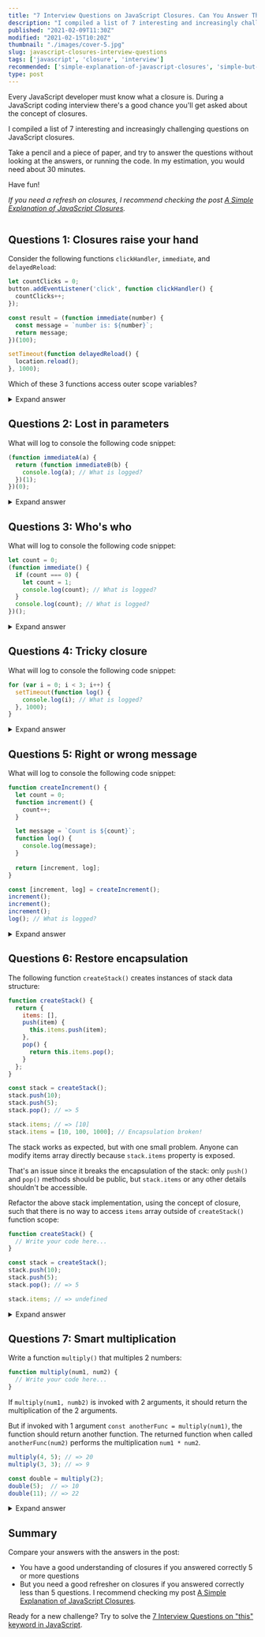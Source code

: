 ```yaml
---
title: "7 Interview Questions on JavaScript Closures. Can You Answer Them?"
description: "I compiled a list of 7 interesting and increasingly challenging questions on JavaScript closures. Can you answer them?"
published: "2021-02-09T11:30Z"
modified: "2021-02-15T10:20Z"
thumbnail: "./images/cover-5.jpg"
slug: javascript-closures-interview-questions
tags: ['javascript', 'closure', 'interview']
recommended: ['simple-explanation-of-javascript-closures', 'simple-but-tricky-javascript-interview-questions']
type: post
---
```


Every JavaScript developer must know what a closure is. During a JavaScript coding interview there's a good chance you'll get asked about the concept of closures.  

I compiled a list of 7 interesting and increasingly challenging questions on JavaScript closures. 

Take a pencil and a piece of paper, and try to answer the questions without looking at the answers, or running the code. In my estimation, you would need about 30 minutes.  

Have fun!

*If you need a refresh on closures, I recommend checking the post [A Simple Explanation of JavaScript Closures](/simple-explanation-of-javascript-closures/).*  

```toc
```

## Questions 1: Closures raise your hand

Consider the following functions `clickHandler`, `immediate`, and `delayedReload`:

```javascript
let countClicks = 0;
button.addEventListener('click', function clickHandler() {
  countClicks++;
});
```

```javascript
const result = (function immediate(number) {
  const message = `number is: ${number}`;
  return message;
})(100);
```

```javascript
setTimeout(function delayedReload() {
  location.reload();
}, 1000);
```

Which of these 3 functions access outer scope variables?

<details>
  <summary>Expand answer</summary>

1) `clickHandler` *accesses* the variable `countClicks` from the outer scope.  
2) `immediate` *doesn't access* any variables from the outer scope. 
3) `delayedReload` *accesses* the global variable `location` from the global scope (aka the outermost scope).   

</details>

## Questions 2: Lost in parameters

What will log to console the following code snippet:

```javascript
(function immediateA(a) {
  return (function immediateB(b) {
    console.log(a); // What is logged?
  })(1);
})(0);
```

<details>
  <summary>Expand answer</summary>

`0` is logged to the console. [Try the demo.](https://jsitor.com/_r8I1Do6L)  

`immediateA` is called with the argument `0`, thus `a` parameter is `0`.  

`immediateB` function, being nested into `immediateA` function, is a closure that captures `a` variable from the outer `immediateA` scope, where `a` is `0`. Thus `console.log(a)` logs `0`.  

</details>

## Questions 3: Who's who

What will log to console the following code snippet:

```javascript
let count = 0;
(function immediate() {
  if (count === 0) {
    let count = 1;
    console.log(count); // What is logged?
  }
  console.log(count); // What is logged?
})();
```

<details>
  <summary>Expand answer</summary>

`1` and `0` is logged to the console. [Try the demo.](https://jsitor.com/3c9T0QMAG)

The first statement `let count = 0` declares a variable `count`.  

`immediate()` is a closure that captures the `count` variable from the outer scope. Inside of the `immediate()` function scope `count` is `0`.  

However, inside the conditional, another `let count = 1` declares a local variable `count`, which overwrites `count` from outer the scope. The first `console.log(count)` logs `1`.  

The second `console.log(count)` logs `0`, since here `count` variable is accessed from the outer scope.  

</details>

## Questions 4: Tricky closure

What will log to console the following code snippet:

```javascript
for (var i = 0; i < 3; i++) {
  setTimeout(function log() {
    console.log(i); // What is logged?
  }, 1000);
}
```

<details>
  <summary>Expand answer</summary>

`3`, `3`, `3` is logged to console. [Try the demo.](https://jsitor.com/8kit3zMOT)

The code snippet executes in 2 phases.  

**Phase 1**  

1. `for()` iterating 3 times. During each iteration a new function `log()` is created, which captures the variable `i`. `setTimout()` schedules `log()` for execution after 1000ms.  
3. When `for()` cycle completes, `i` variable has value `3`.  

**Phase 2**

The second phase happens after 1000ms:

1. `setTimeout()` executes the scheduled `log()` functions. `log()` reads the *current value* of variable `i`, which is `3`, and logs to console `3`.

That's why `3`, `3`, `3` is logged to the console.  

*Side challenge: how would you fix this example to log `0`, `1`, `2` values? Write your solution in a comment below!*
</details>

## Questions 5: Right or wrong message

What will log to console the following code snippet:

```javascript
function createIncrement() {
  let count = 0;
  function increment() { 
    count++;
  }

  let message = `Count is ${count}`;
  function log() {
    console.log(message);
  }
  
  return [increment, log];
}

const [increment, log] = createIncrement();
increment(); 
increment(); 
increment(); 
log(); // What is logged?
```

<details>
  <summary>Expand answer</summary>

`'Count is 0'` is logged to console. [Try the demo.](https://jsitor.com/W9goMvJt7)

`increment()` function has been called 3 times, effectively incrementing `count` to value `3`.  

`message` variable exists within the scope of `createIncrement()` function. Its initial value is `'Count is 0'`. However, even if `count` variable has been incremented a few times, `message` variable always holds `'Count is 0'`.  

`log()` function is a closure that captures `message` variable from the `createIncrement()` scope. `console.log(message)` logs `'Count is 0'` to console.  

*Side challenge: how would you fix `log()` function to return the message having the actual `count` value? Write your solution in a comment below!*

</details>

## Questions 6: Restore encapsulation

The following function `createStack()` creates instances of stack data structure:

```javascript
function createStack() {
  return {
    items: [],
    push(item) {
      this.items.push(item);
    },
    pop() {
      return this.items.pop();
    }
  };
}

const stack = createStack();
stack.push(10);
stack.push(5);
stack.pop(); // => 5

stack.items; // => [10]
stack.items = [10, 100, 1000]; // Encapsulation broken!
```

The stack works as expected, but with one small problem. Anyone can modify items array directly because `stack.items` property is exposed. 

That's an issue since it breaks the encapsulation of the stack: only `push()` and `pop()` methods should be public, but `stack.items` or any other details shouldn't be accessible.  

Refactor the above stack implementation, using the concept of closure, such that there is no way to access `items` array outside of `createStack()` function scope:  

```javascript
function createStack() {
  // Write your code here...
}

const stack = createStack();
stack.push(10);
stack.push(5);
stack.pop(); // => 5

stack.items; // => undefined
```

<details>
  <summary>Expand answer</summary>

Here's a possible refactoring of `createStack()`:

```javascript
function createStack() {
  const items = [];
  return {
    push(item) {
      items.push(item);
    },
    pop() {
      return items.pop();
    }
  };
}

const stack = createStack();
stack.push(10);
stack.push(5);
stack.pop(); // => 5

stack.items; // => undefined
```

[Try the demo.](https://jsitor.com/Am60z1bCI) 

`items` has been moved to a variable inside `createStack()` scope.   

Thanks to this change, from the outside of `createStack()` scope, there is no way to access or modify `items` array. `items` is now a private variable, and the stack is encapsulated: only `push()` and `pop()` method are public.     

`push()` and `pop()` methods, being closures, capture `items` variable from `createStack()` function scope. 

</details>

## Questions 7: Smart multiplication

Write a function `multiply()` that multiples 2 numbers:

```javascript
function multiply(num1, num2) {
  // Write your code here...
}
```

If `multiply(num1, numb2)` is invoked with 2 arguments, it should return the multiplication of the 2 arguments. 

But if invoked with 1 argument `const anotherFunc = multiply(num1)`, the function should return another function. The returned function when called `anotherFunc(num2)` performs the multiplication `num1 * num2`.  

```javascript
multiply(4, 5); // => 20
multiply(3, 3); // => 9

const double = multiply(2);
double(5);  // => 10
double(11); // => 22
```

<details>
  <summary>Expand answer</summary>

Here's a possible implementation of `multiply()` function:

```javascript
function multiply(number1, number2) {
  if (number2 !== undefined) {
    return number1 * number2;
  }
  return function doMultiply(number2) {
    return number1 * number2;
  };
}

multiply(4, 5); // => 20
multiply(3, 3); // => 9

const double = multiply(2);
double(5);  // => 10
double(11); // => 22
```

[Try the demo.](https://jsitor.com/k-NwrN59K)

If `number2` parameter is not `undefined`, then the function simply returns `number1 * number2`.  

But if `number2` is `undefined`, it means that `multiply()` function has been called with one argument. In such a case let's return a function `doMultiply()` that when later invoked performs the actual multiplication.  

`doMultiply()` is a closure because it captures `number1` variable from `multiply()` scope.  

</details>

## Summary

Compare your answers with the answers in the post:

* You have a good understanding of closures if you answered correctly 5 or more questions  
* But you need a good refresher on closures if you answered correctly less than 5 questions. I recommend checking my post [A Simple Explanation of JavaScript Closures](/simple-explanation-of-javascript-closures/).  

Ready for a new challenge? Try to solve the [7 Interview Questions on "this" keyword in JavaScript](/javascript-this-interview-questions/).